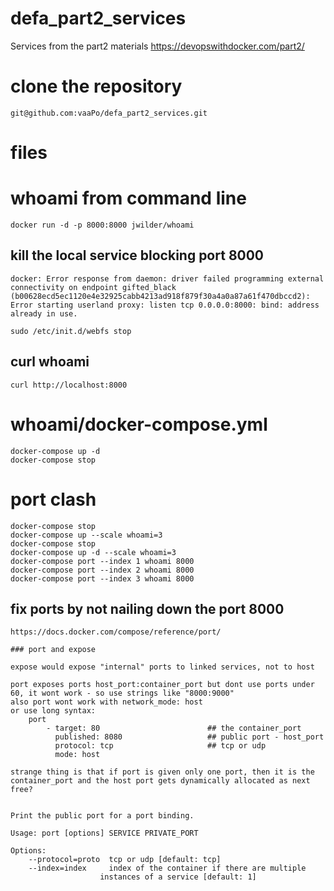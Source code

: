 # defa_part2_services
Services from the part2 materials https://devopswithdocker.com/part2/

# clone the repository

    git@github.com:vaaPo/defa_part2_services.git

# files

# whoami from command line

    docker run -d -p 8000:8000 jwilder/whoami 
## kill the local service blocking port 8000

    docker: Error response from daemon: driver failed programming external connectivity on endpoint gifted_black (b00628ecd5ec1120e4e32925cabb4213ad918f879f30a4a0a87a61f470dbccd2): Error starting userland proxy: listen tcp 0.0.0.0:8000: bind: address already in use.

    sudo /etc/init.d/webfs stop

## curl whoami

    curl http://localhost:8000

# whoami/docker-compose.yml

    docker-compose up -d 
    docker-compose stop

# port clash
    docker-compose stop
    docker-compose up --scale whoami=3 
    docker-compose stop
    docker-compose up -d --scale whoami=3 
    docker-compose port --index 1 whoami 8000 
    docker-compose port --index 2 whoami 8000 
    docker-compose port --index 3 whoami 8000 

## fix ports by not nailing down the port 8000
    https://docs.docker.com/compose/reference/port/

    ### port and expose
    
    expose would expose "internal" ports to linked services, not to host

    port exposes ports host_port:container_port but dont use ports under 60, it wont work - so use strings like "8000:9000"
    also port wont work with network_mode: host
    or use long syntax:
        port
            - target: 80                        ## the container_port
              published: 8080                   ## public port - host_port
              protocol: tcp                     ## tcp or udp
              mode: host

    strange thing is that if port is given only one port, then it is the container_port and the host port gets dynamically allocated as next free?


    Print the public port for a port binding.

    Usage: port [options] SERVICE PRIVATE_PORT

    Options:
        --protocol=proto  tcp or udp [default: tcp]
        --index=index     index of the container if there are multiple
                        instances of a service [default: 1]

